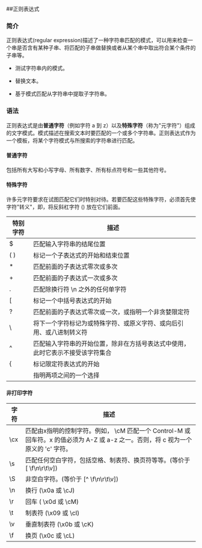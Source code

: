 ##正则表达式


### 简介

正则表达式(regular expression)描述了一种字符串匹配的模式，可以用来检查一个串是否含有某种子串、将匹配的子串做替换或者从某个串中取出符合某个条件的子串等。

* 测试字符串内的模式。

* 替换文本。

* 基于模式匹配从字符串中提取子字符串。


### 语法

正则表达式是由**普通字符**（例如字符 a 到 z）以及**特殊字符**（称为"元字符"）组成的文字模式。模式描述在搜索文本时要匹配的一个或多个字符串。正则表达式作为一个模板，将某个字符模式与所搜索的字符串进行匹配。


#### 普通字符

包括所有大写和小写字母、所有数字、所有标点符号和一些其他符号。


#### 特殊字符

许多元字符要求在试图匹配它们时特别对待。若要匹配这些特殊字符，必须首先使字符"转义"，即，将反斜杠字符 (\) 放在它们前面。

特别字符 | 描述
-----|-----
$    | 匹配输入字符串的结尾位置
( )    | 标记一个子表达式的开始和结束位置
*    | 匹配前面的子表达式零次或多次
+    | 匹配前面的子表达式一次或多次
.    | 匹配除换行符 \n 之外的任何单字符
[    | 标记一个中括号表达式的开始
?    | 匹配前面的子表达式零次或一次，或指明一个非贪婪限定符
\    | 将下一个字符标记为或特殊字符、或原义字符、或向后引用、或八进制转义符
^    | 匹配输入字符串的开始位置，除非在方括号表达式中使用，此时它表示不接受该字符集合
{    | 标记限定符表达式的开始
|    | 指明两项之间的一个选择



#### 非打印字符

字符  |  描述
-----|-----
\cx  | 匹配由x指明的控制字符。例如， \cM 匹配一个 Control-M 或回车符。x 的值必须为 A-Z 或 a-z 之一。否则，将 c 视为一个原义的 'c' 字符。
\s   | 匹配任何空白字符，包括空格、制表符、换页符等等。(等价于 [ \f\n\r\t\v])
\S   | 非空白字符。(等价于 [^ \f\n\r\t\v])
\n   | 换行 (\x0a 或 \cJ)
\r   | 回车 ( \x0d 或 \cM)
\t   | 制表符 (\x09 或 \cI)
\v   | 垂直制表符 (\x0b 或 \cK)
\f   | 换页 (\x0c 或 \cL)


